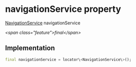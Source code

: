 


# navigationService property







[NavigationService](../../services_navigation_service/NavigationService-class.md) navigationService
  
_\<span class="feature"\>final\</span\>_






## Implementation

```dart
final navigationService = locator\<NavigationService\>();
```







